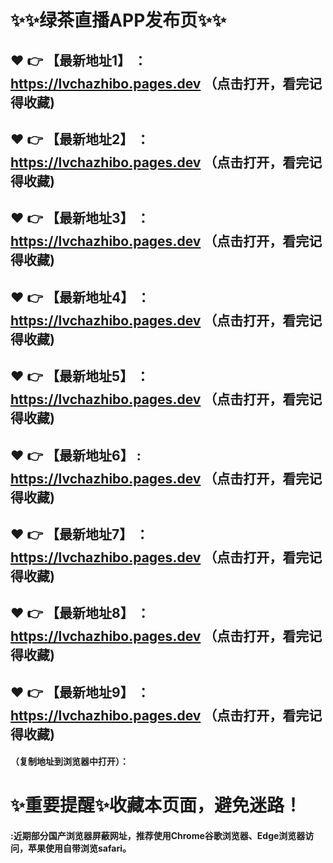 # :sparkles::sparkles:绿茶直播APP发布页:sparkles::sparkles:

 :heart: :point_right: 【最新地址1】 ：https://lvchazhibo.pages.dev   （点击打开，看完记得收藏)
 ------
 :heart: :point_right: 【最新地址2】 ：https://lvchazhibo.pages.dev   （点击打开，看完记得收藏)
 ------
 :heart: :point_right: 【最新地址3】 ：https://lvchazhibo.pages.dev  （点击打开，看完记得收藏)
 ------
 :heart: :point_right: 【最新地址4】 ：https://lvchazhibo.pages.dev   （点击打开，看完记得收藏)
 ------
 :heart: :point_right: 【最新地址5】 ：https://lvchazhibo.pages.dev  （点击打开，看完记得收藏)
 ------
 :heart: :point_right: 【最新地址6】 : https://lvchazhibo.pages.dev （点击打开，看完记得收藏)
 ------
 :heart: :point_right: 【最新地址7】 ：https://lvchazhibo.pages.dev   （点击打开，看完记得收藏)
 ------
 :heart: :point_right: 【最新地址8】 ：https://lvchazhibo.pages.dev   （点击打开，看完记得收藏)
 ------
 :heart: :point_right: 【最新地址9】 ：https://lvchazhibo.pages.dev   （点击打开，看完记得收藏)
  ------

  
#### （复制地址到浏览器中打开）：
# :sparkles:重要提醒:sparkles:收藏本页面，避免迷路！
#### :近期部分国产浏览器屏蔽网址，推荐使用Chrome谷歌浏览器、Edge浏览器访问，苹果使用自带浏览safari。

